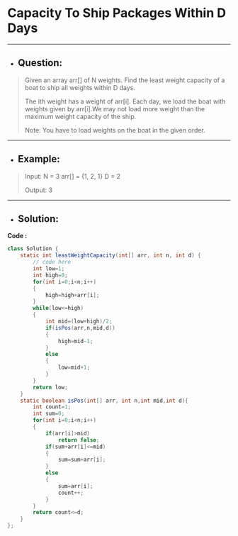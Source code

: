 # Capacity To Ship Packages Within D Days
---
- ## Question:
> Given an array arr[] of N weights. Find the least weight capacity of a boat to ship all weights within D days.
> 
> The ith weight has a weight of arr[i]. Each day, we load the boat with weights given by arr[i].We may not load more weight than the maximum weight capacity of the ship.
> 
> Note: You have to load weights on the boat in the given order.
---
- ## Example:
> Input:
N = 3
arr[] = {1, 2, 1}
D = 2
> 
> Output:
3
---
- ## Solution:
**Code :**
```java
class Solution {
    static int leastWeightCapacity(int[] arr, int n, int d) {
        // code here
        int low=1;
        int high=0;
        for(int i=0;i<n;i++)
        {
            high=high+arr[i];
        }
        while(low<=high)
        {
            int mid=(low+high)/2;
            if(isPos(arr,n,mid,d))
            {
                high=mid-1;
            }
            else
            {
                low=mid+1;
            }
        }
        return low;
    }
    static boolean isPos(int[] arr, int n,int mid,int d){
        int count=1;
        int sum=0;
        for(int i=0;i<n;i++)
        {
            if(arr[i]>mid)
                return false;
            if(sum+arr[i]<=mid)
            {
                sum=sum+arr[i];
            }
            else
            {
                sum=arr[i];
                count++;
            }
        }
        return count<=d;
    }
};
